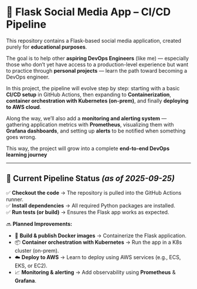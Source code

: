 # 🚀 Flask Social Media App – CI/CD Pipeline  

This repository contains a Flask-based social media application, created purely for **educational purposes**.  

The goal is to help other **aspiring DevOps Engineers** (like me) — especially those who don’t yet have access to a production-level experience but want to practice through **personal projects** — learn the path toward becoming a DevOps engineer.  

In this project, the pipeline will evolve step by step: starting with a basic **CI/CD setup** in GitHub Actions, then expanding to **Containerization**, **container orchestration with Kubernetes (on-prem)**, and finally **deploying to AWS cloud**.  

Along the way, we’ll also add a **monitoring and alerting system** — gathering application metrics with **Prometheus**, visualizing them with **Grafana dashboards**, and setting up **alerts** to be notified when something goes wrong.  

This way, the project will grow into a complete **end-to-end DevOps learning journey**

---

## 📌 Current Pipeline Status *(as of 2025-09-25)*  

✅ **Checkout the code** → The repository is pulled into the GitHub Actions runner.  
✅ **Install dependencies** → All required Python packages are installed.  
✅ **Run tests (or build)** → Ensures the Flask app works as expected.  

🔜 **Planned Improvements:**  

- 🐳 **Build & publish Docker images** → Containerize the Flask application.  
- 📦 **Container orchestration with Kubernetes** → Run the app in a K8s cluster (on-prem).  
- ☁️ **Deploy to AWS** → Learn to deploy using AWS services (e.g., ECS, EKS, or EC2).  
- 📈 **Monitoring & alerting** → Add observability using **Prometheus** & **Grafana**.  


